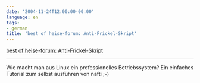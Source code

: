 ```yaml
---
date: '2004-11-24T12:00:00-00:00'
language: en
tags:
- german
title: 'best of heise-forum: Anti-Frickel-Skript'
---
```



<a href="http://melle.blogger.de/stories/159071">best of heise-forum: Anti-Frickel-Skript</a>

-------------------------------



Wie macht man aus Linux ein professionelles Betriebssystem? Ein einfaches Tutorial zum selbst ausf&uuml;hren von nafti ;-)
